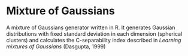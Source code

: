 # Mixture of Gaussians

A mixture of Gaussians generator written in R. It generates Gaussian distributions with fixed standard deviation in each dimension (spherical clusters) and calculates the C-separability index described in *Learning mixtures of Gaussians* (Dasgupta, 1999)
